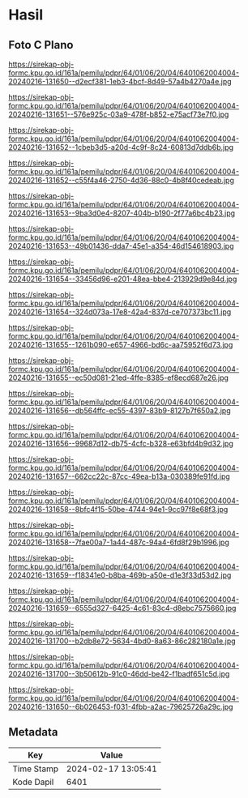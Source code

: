 # Hasil

## Foto C Plano

https://sirekap-obj-formc.kpu.go.id/161a/pemilu/pdpr/64/01/06/20/04/6401062004004-20240216-131650--d2ecf381-1eb3-4bcf-8d49-57a4b4270a4e.jpg

https://sirekap-obj-formc.kpu.go.id/161a/pemilu/pdpr/64/01/06/20/04/6401062004004-20240216-131651--576e925c-03a9-478f-b852-e75acf73e7f0.jpg

https://sirekap-obj-formc.kpu.go.id/161a/pemilu/pdpr/64/01/06/20/04/6401062004004-20240216-131652--1cbeb3d5-a20d-4c9f-8c24-60813d7ddb6b.jpg

https://sirekap-obj-formc.kpu.go.id/161a/pemilu/pdpr/64/01/06/20/04/6401062004004-20240216-131652--c55f4a46-2750-4d36-88c0-4b8f40cedeab.jpg

https://sirekap-obj-formc.kpu.go.id/161a/pemilu/pdpr/64/01/06/20/04/6401062004004-20240216-131653--9ba3d0e4-8207-404b-b190-2f77a6bc4b23.jpg

https://sirekap-obj-formc.kpu.go.id/161a/pemilu/pdpr/64/01/06/20/04/6401062004004-20240216-131653--49b01436-dda7-45e1-a354-46d154618903.jpg

https://sirekap-obj-formc.kpu.go.id/161a/pemilu/pdpr/64/01/06/20/04/6401062004004-20240216-131654--33456d96-e201-48ea-bbe4-213929d9e84d.jpg

https://sirekap-obj-formc.kpu.go.id/161a/pemilu/pdpr/64/01/06/20/04/6401062004004-20240216-131654--324d073a-17e8-42a4-837d-ce707373bc11.jpg

https://sirekap-obj-formc.kpu.go.id/161a/pemilu/pdpr/64/01/06/20/04/6401062004004-20240216-131655--1261b090-e657-4966-bd6c-aa75952f6d73.jpg

https://sirekap-obj-formc.kpu.go.id/161a/pemilu/pdpr/64/01/06/20/04/6401062004004-20240216-131655--ec50d081-21ed-4ffe-8385-ef8ecd687e26.jpg

https://sirekap-obj-formc.kpu.go.id/161a/pemilu/pdpr/64/01/06/20/04/6401062004004-20240216-131656--db564ffc-ec55-4397-83b9-8127b7f650a2.jpg

https://sirekap-obj-formc.kpu.go.id/161a/pemilu/pdpr/64/01/06/20/04/6401062004004-20240216-131656--99687d12-db75-4cfc-b328-e63bfd4b9d32.jpg

https://sirekap-obj-formc.kpu.go.id/161a/pemilu/pdpr/64/01/06/20/04/6401062004004-20240216-131657--662cc22c-87cc-49ea-b13a-030389fe91fd.jpg

https://sirekap-obj-formc.kpu.go.id/161a/pemilu/pdpr/64/01/06/20/04/6401062004004-20240216-131658--8bfc4f15-50be-4744-94e1-9cc97f8e68f3.jpg

https://sirekap-obj-formc.kpu.go.id/161a/pemilu/pdpr/64/01/06/20/04/6401062004004-20240216-131658--7fae00a7-1a44-487c-94a4-6fd8f29b1996.jpg

https://sirekap-obj-formc.kpu.go.id/161a/pemilu/pdpr/64/01/06/20/04/6401062004004-20240216-131659--f18341e0-b8ba-469b-a50e-d1e3f33d53d2.jpg

https://sirekap-obj-formc.kpu.go.id/161a/pemilu/pdpr/64/01/06/20/04/6401062004004-20240216-131659--6555d327-6425-4c61-83c4-d8ebc7575660.jpg

https://sirekap-obj-formc.kpu.go.id/161a/pemilu/pdpr/64/01/06/20/04/6401062004004-20240216-131700--b2db8e72-5634-4bd0-8a63-86c282180a1e.jpg

https://sirekap-obj-formc.kpu.go.id/161a/pemilu/pdpr/64/01/06/20/04/6401062004004-20240216-131700--3b50612b-91c0-46dd-be42-f1badf651c5d.jpg

https://sirekap-obj-formc.kpu.go.id/161a/pemilu/pdpr/64/01/06/20/04/6401062004004-20240216-131650--6b026453-f031-4fbb-a2ac-79625726a29c.jpg


## Metadata

| Key        | Value               |
| ---------- | ------------------- |
| Time Stamp | 2024-02-17 13:05:41 |
| Kode Dapil | 6401                |



